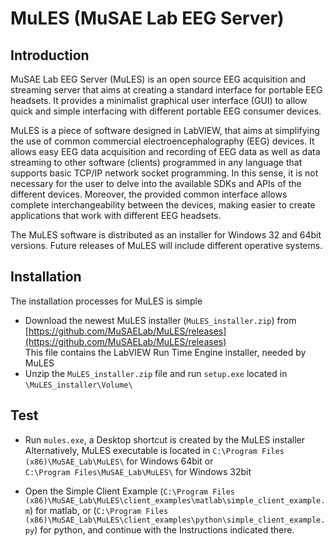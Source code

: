 # MuLES (MuSAE Lab EEG Server)



## Introduction

MuSAE Lab EEG Server (MuLES) is an open source EEG acquisition and streaming server that aims at creating a standard interface for portable EEG headsets. It provides a minimalist graphical user interface (GUI) to allow quick and simple interfacing with different portable EEG consumer devices.

MuLES is a piece of software designed in LabVIEW, that aims at simplifying the use of common commercial electroencephalography (EEG) devices. It allows easy EEG data acquisition and recording of EEG data as well as data streaming to other software (clients) programmed in any language that supports basic TCP/IP network socket programming. In this sense, it is not necessary for the user to delve into the available SDKs and APIs of the different devices. Moreover, the provided common interface allows complete interchangeability between the devices, making easier to create applications that work with different EEG headsets.



The MuLES software is distributed as an installer for Windows 32 and 64bit versions. Future releases of MuLES will include different operative systems.

## Installation

The installation processes for MuLES is simple
- Download the newest MuLES installer (```MuLES_installer.zip```) from [https://github.com/MuSAELab/MuLES/releases](https://github.com/MuSAELab/MuLES/releases)  
  This file contains the LabVIEW Run Time Engine installer, needed by MuLES
- Unzip the ```MuLES_installer.zip``` file and run ```setup.exe``` located in ```\MuLES_installer\Volume\```

## Test
- Run ```mules.exe```, a Desktop shortcut is created by the MuLES installer  
  Alternatively, MuLES executable is located in
```C:\Program Files (x86)\MuSAE_Lab\MuLES\``` for Windows 64bit  or  
 ```C:\Program Files\MuSAE_Lab\MuLES\```  for Windows 32bit

- Open the Simple Client Example (```C:\Program Files (x86)\MuSAE_Lab\MuLES\client_examples\matlab\simple_client_example.m```) for matlab, or (```C:\Program Files (x86)\MuSAE_Lab\MuLES\client_examples\python\simple_client_example.py```) for python, and continue with the Instructions indicated there.
